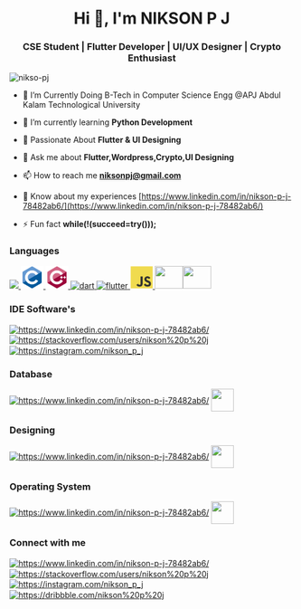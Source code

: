 <h1 align="center">Hi 👋, I'm NIKSON P J</h1>
<h3 align="center">CSE Student | Flutter Developer | UI/UX Designer | Crypto Enthusiast</h3>

<p align="left"> <img src="https://komarev.com/ghpvc/?username=nikso-pj&label=Profile%20views&color=0e75b6&style=flat" alt="nikso-pj" /> </p>

- 🔭 I’m Currently Doing B-Tech in Computer Science Engg @APJ Abdul Kalam Technological University

- 🌱 I’m currently learning **Python Development**

- 👯 Passionate About **Flutter & UI Designing**

- 💬 Ask me about **Flutter,Wordpress,Crypto,UI Designing**

- 📫 How to reach me **niksonpj@gmail.com**

- 📄 Know about my experiences [https://www.linkedin.com/in/nikson-p-j-78482ab6/](https://www.linkedin.com/in/nikson-p-j-78482ab6/)

- ⚡ Fun fact **while(!(succeed=try()));**

<h3 align="left">Languages</h3>
<p align="left"> <a href="https://developer.android.com" target="_blank" rel="noreferrer"> <img src="https://img.icons8.com/color/48/000000/java-coffee-cup-logo--v1.png"/> </a> <a href="https://www.cprogramming.com/" target="_blank" rel="noreferrer"> <img src="https://raw.githubusercontent.com/devicons/devicon/master/icons/c/c-original.svg" alt="c" width="40" height="40"/> </a> <a href="https://www.w3schools.com/cpp/" target="_blank" rel="noreferrer"> <img src="https://raw.githubusercontent.com/devicons/devicon/master/icons/cplusplus/cplusplus-original.svg" alt="cplusplus" width="40" height="40"/> </a> <a href="https://dart.dev" target="_blank" rel="noreferrer"> <img src="https://www.vectorlogo.zone/logos/dartlang/dartlang-icon.svg" alt="dart" width="40" height="40"/> </a>  <a href="https://flutter.dev" target="_blank" rel="noreferrer"> <img src="https://www.vectorlogo.zone/logos/flutterio/flutterio-icon.svg" alt="flutter" width="40" height="40"/> </a><a href="https://developer.mozilla.org/en-US/docs/Web/JavaScript" target="_blank" rel="noreferrer"> <img src="https://raw.githubusercontent.com/devicons/devicon/master/icons/javascript/javascript-original.svg" alt="javascript" width="40" height="40"/> </a> <a href="https://www.java.com" target="_blank" rel="noreferrer"><img height="40" width="50" src="https://img.icons8.com/external-flat-juicy-fish/60/000000/external-html-coding-and-development-flat-flat-juicy-fish.png"/></a><a href="#"><img  width="50" height="40" src="https://img.icons8.com/external-flat-juicy-fish/60/000000/external-css-coding-and-development-flat-flat-juicy-fish-2.png"/></a>
</p>

<h3 align="left">IDE Software's</h3>
<p align="left">
<a href="#" target="blank"><img align="center" src="https://img.icons8.com/color/48/000000/android-studio--v3.png" alt="https://www.linkedin.com/in/nikson-p-j-78482ab6/" height="40" width="40" /></a>
<a href="https://stackoverflow.com/users/https://stackoverflow.com/users/nikson%20p%20j" target="blank"><img align="center" src="https://img.icons8.com/color/48/000000/visual-studio-code-2019.png" alt="https://stackoverflow.com/users/nikson%20p%20j" height="40" width="40" /></a>
<a href="https://instagram.com/https://instagram.com/nikson_p_j" target="blank"><img align="center" src="https://images-wixmp-ed30a86b8c4ca887773594c2.wixmp.com/f/f0a49c9e-a132-461c-90de-9ada4de71d99/d726qjv-07c029f8-34fd-44a2-9e37-2d0984765c86.png?token=eyJ0eXAiOiJKV1QiLCJhbGciOiJIUzI1NiJ9.eyJzdWIiOiJ1cm46YXBwOjdlMGQxODg5ODIyNjQzNzNhNWYwZDQxNWVhMGQyNmUwIiwiaXNzIjoidXJuOmFwcDo3ZTBkMTg4OTgyMjY0MzczYTVmMGQ0MTVlYTBkMjZlMCIsIm9iaiI6W1t7InBhdGgiOiJcL2ZcL2YwYTQ5YzllLWExMzItNDYxYy05MGRlLTlhZGE0ZGU3MWQ5OVwvZDcyNnFqdi0wN2MwMjlmOC0zNGZkLTQ0YTItOWUzNy0yZDA5ODQ3NjVjODYucG5nIn1dXSwiYXVkIjpbInVybjpzZXJ2aWNlOmZpbGUuZG93bmxvYWQiXX0.xul5CxmaV4CLRNy-xseZUh3Wv5RQSwCt8p3jbJtT8n8" alt="https://instagram.com/nikson_p_j" height="40" width="40" /></a>
</p>

<h3 align="left">Database</h3>
<p align="left">
<a href="#" target="blank"><img align="center" src="https://img.icons8.com/fluency/48/000000/mysql-logo.png" alt="https://www.linkedin.com/in/nikson-p-j-78482ab6/" height="40" width="40" /></a>
<a href="https://stackoverflow.com/users/https://stackoverflow.com/users/nikson%20p%20j" target="blank"><img align="center" src="https://img.icons8.com/color/48/000000/firebase.png" height="40" width="40" /></a>
</p>


<h3 align="left">Designing</h3>
<p align="left">
<a href="#" target="blank"><img align="center" src="https://img.icons8.com/color/48/000000/adobe-xd--v1.png" alt="https://www.linkedin.com/in/nikson-p-j-78482ab6/" height="40" width="40" /></a>
<a href="https://stackoverflow.com/users/https://stackoverflow.com/users/nikson%20p%20j" target="blank"><img align="center" src="https://img.icons8.com/color/48/000000/figma--v1.png" height="40" width="40" /></a>
</p>

<h3 align="left">Operating System</h3>
<p align="left">
<a href="#" target="blank"><img align="center" src="https://img.icons8.com/color/48/000000/windows-10.png" alt="https://www.linkedin.com/in/nikson-p-j-78482ab6/" height="40" width="40" /></a>
<a href="https://stackoverflow.com/users/https://stackoverflow.com/users/nikson%20p%20j" target="blank"><img align="center" src="https://img.icons8.com/dusk/64/000000/linux.png" height="40" width="40" /></a>
</p>

<h3 align="left">Connect with me</h3>
<p align="left">
<a href="https://linkedin.com/in/https://www.linkedin.com/in/nikson-p-j-78482ab6/" target="blank"><img align="center" src="https://raw.githubusercontent.com/rahuldkjain/github-profile-readme-generator/master/src/images/icons/Social/linked-in-alt.svg" alt="https://www.linkedin.com/in/nikson-p-j-78482ab6/" height="30" width="40" /></a>
<a href="https://stackoverflow.com/users/https://stackoverflow.com/users/nikson%20p%20j" target="blank"><img align="center" src="https://raw.githubusercontent.com/rahuldkjain/github-profile-readme-generator/master/src/images/icons/Social/stack-overflow.svg" alt="https://stackoverflow.com/users/nikson%20p%20j" height="30" width="40" /></a>
<a href="https://instagram.com/https://instagram.com/nikson_p_j" target="blank"><img align="center" src="https://raw.githubusercontent.com/rahuldkjain/github-profile-readme-generator/master/src/images/icons/Social/instagram.svg" alt="https://instagram.com/nikson_p_j" height="30" width="40" /></a>
<a href="https://dribbble.com/https://dribbble.com/nikson%20p%20j" target="blank"><img align="center" src="https://raw.githubusercontent.com/rahuldkjain/github-profile-readme-generator/master/src/images/icons/Social/dribbble.svg" alt="https://dribbble.com/nikson%20p%20j" height="30" width="40" /></a>
</p>


